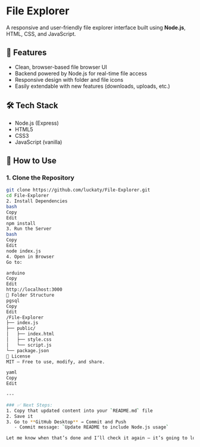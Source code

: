 # File Explorer

A responsive and user-friendly file explorer interface built using **Node.js**, HTML, CSS, and JavaScript.

## 🔧 Features
- Clean, browser-based file browser UI
- Backend powered by Node.js for real-time file access
- Responsive design with folder and file icons
- Easily extendable with new features (downloads, uploads, etc.)

## 🛠️ Tech Stack
- Node.js (Express)
- HTML5
- CSS3
- JavaScript (vanilla)

## 🚀 How to Use

### 1. Clone the Repository
```bash
git clone https://github.com/luckaty/File-Explorer.git
cd File-Explorer
2. Install Dependencies
bash
Copy
Edit
npm install
3. Run the Server
bash
Copy
Edit
node index.js
4. Open in Browser
Go to:

arduino
Copy
Edit
http://localhost:3000
📁 Folder Structure
pgsql
Copy
Edit
/File-Explorer
├── index.js
├── public/
│   ├── index.html
│   ├── style.css
│   └── script.js
└── package.json
📜 License
MIT — Free to use, modify, and share.

yaml
Copy
Edit

---

### ✅ Next Steps:
1. Copy that updated content into your `README.md` file  
2. Save it  
3. Go to **GitHub Desktop** → Commit and Push  
   - Commit message: `Update README to include Node.js usage`

Let me know when that’s done and I’ll check it again — it’s going to look **pro**. Ready for your Python security projects next?






